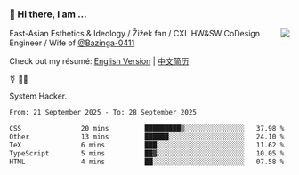 ### 👋 Hi there, I am ...

<img align="right" src="https://github-readme-stats.vercel.app/api?username=vickiegpt&show_icons=true&icon_color=0366d6&bg_color=ffffff&hide_title=true" />

East-Asian Esthetics & Ideology / Žižek fan / CXL HW&SW CoDesign Engineer / Wife of [@Bazinga-0411](https://bazinga-0411.github.io/)

Check out my résumé: [English Version](http://asplos.dev/) | [中文简历](http://asplos.dev/CN.html)

⚧️ 
🏳️‍⚧️ 

System Hacker.


<!--START_SECTION:waka-->

```txt
From: 21 September 2025 - To: 28 September 2025

CSS               20 mins         █████████▒░░░░░░░░░░░░░░░   37.98 %
Other             13 mins         ██████░░░░░░░░░░░░░░░░░░░   24.10 %
TeX               6 mins          ███░░░░░░░░░░░░░░░░░░░░░░   11.62 %
TypeScript        5 mins          ██▓░░░░░░░░░░░░░░░░░░░░░░   10.05 %
HTML              4 mins          ██░░░░░░░░░░░░░░░░░░░░░░░   07.58 %
```

<!--END_SECTION:waka-->
